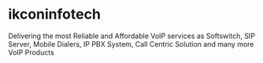 # ikconinfotech
Delivering the most Reliable and Affordable VoIP services as Softswitch, SIP Server, Mobile Dialers, IP PBX System, Call Centric Solution and many more VoIP Products
